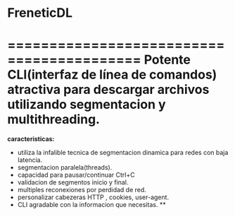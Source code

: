 # FreneticDL
==========================================
Potente CLI(interfaz de línea de comandos) atractiva  para descargar archivos utilizando segmentacion y multithreading.
==========================================

**caracteristicas:**
* utiliza la infalible tecnica de segmentacion dinamica para redes con baja latencia.
* segmentacion paralela(threads).
* capacidad para pausar/continuar Ctrl+C
* validacion de segmentos inicio y final.
* multiples reconexiones por perdidad de red.
* personalizar cabezeras HTTP , cookies, user-agent.
* CLI agradable con la informacion que necesitas.
**
